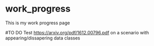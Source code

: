 # work_progress
This is my work progress page

#TO DO
Test https://arxiv.org/pdf/1612.00796.pdf on a scenario with appearing/dissapering data classes
